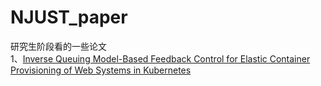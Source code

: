 # NJUST_paper  
研究生阶段看的一些论文  
1、[Inverse Queuing Model-Based Feedback Control for Elastic Container Provisioning of Web Systems in Kubernetes](https://ieeexplore.ieee.org/document/7553568)
